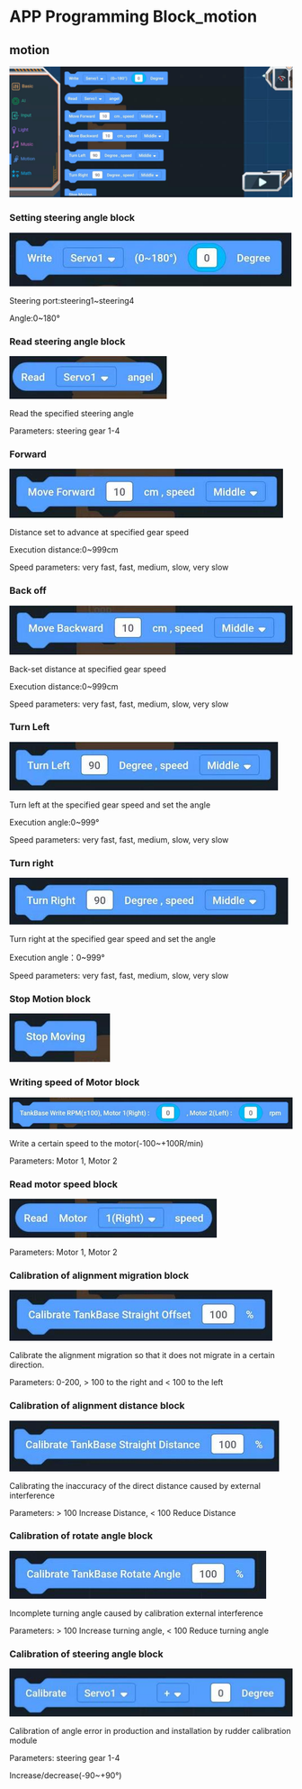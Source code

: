 # APP Programming Block_motion

## motion

![](./images/EMoonBot_APP_Moving.jpg)

### Setting steering angle block

![](./images/EMoonBot_APP_Moving0.jpg)

Steering port:steering1~steering4

Angle:0~180°

### Read steering angle block

![](./images/EMoonBot_APP_Moving1.jpg)

Read the specified steering angle

Parameters: steering gear 1-4

### Forward

![](./images/EMoonBot_APP_Moving2.jpg)

Distance set to advance at specified gear speed

Execution distance:0~999cm

Speed parameters: very fast, fast, medium, slow, very slow

### Back off

![](./images/EMoonBot_APP_Moving3.jpg)

Back-set distance at specified gear speed

Execution distance:0~999cm

Speed parameters: very fast, fast, medium, slow, very slow

### Turn Left

![](./images/EMoonBot_APP_Moving4.jpg)

Turn left at the specified gear speed and set the angle

Execution angle:0~999°

Speed parameters: very fast, fast, medium, slow, very slow

### Turn right

![](./images/EMoonBot_APP_Moving5.jpg)

Turn right at the specified gear speed and set the angle

Execution angle：0~999°

Speed parameters: very fast, fast, medium, slow, very slow

### Stop Motion block

![](./images/EMoonBot_APP_Moving6.jpg)

### Writing speed of Motor block

![](./images/EMoonBot_APP_Moving7.jpg)

Write a certain speed to the motor(-100~+100R/min)

Parameters: Motor 1, Motor 2

### Read motor speed block

![](./images/EMoonBot_APP_Moving8.jpg)

Parameters: Motor 1, Motor 2

### Calibration of alignment migration block

![](./images/EMoonBot_APP_Moving9.jpg)

Calibrate the alignment migration so that it does not migrate in a certain direction.

Parameters: 0-200, > 100 to the right and < 100 to the left

### Calibration of alignment distance block

![](./images/EMoonBot_APP_Moving10.jpg)

Calibrating the inaccuracy of the direct distance caused by external interference

Parameters: > 100 Increase Distance, < 100 Reduce Distance

### Calibration of rotate angle block

![](./images/EMoonBot_APP_Moving11.jpg)

Incomplete turning angle caused by calibration external interference

Parameters: > 100 Increase turning angle, < 100 Reduce turning angle

### Calibration of steering angle block

![](./images/EMoonBot_APP_Moving12.jpg)

Calibration of angle error in production and installation by rudder calibration module

Parameters: steering gear 1-4

Increase/decrease(-90~+90°)
